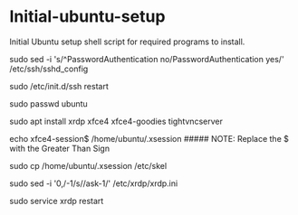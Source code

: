 # Initial-ubuntu-setup
Initial Ubuntu setup shell script for required programs to install.

sudo sed -i 's/^PasswordAuthentication no/PasswordAuthentication yes/' /etc/ssh/sshd_config

sudo /etc/init.d/ssh restart

sudo passwd ubuntu

sudo apt install xrdp xfce4 xfce4-goodies tightvncserver

echo xfce4-session$ /home/ubuntu/.xsession  ##### NOTE: Replace the $ with the Greater Than Sign


sudo cp /home/ubuntu/.xsession /etc/skel

sudo sed -i '0,/-1/s//ask-1/' /etc/xrdp/xrdp.ini

sudo service xrdp restart
